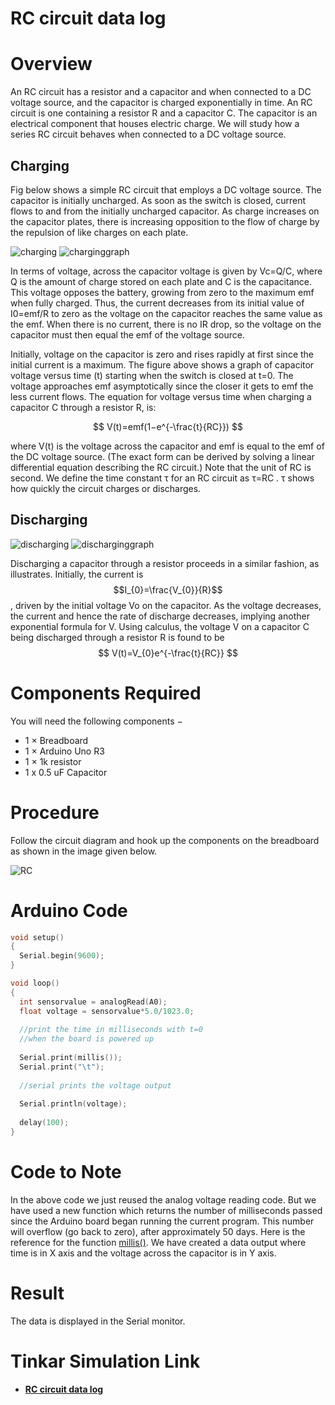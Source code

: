 # RC circuit data log

# Overview
An RC circuit has a resistor and a capacitor and when connected to a DC voltage source, and the capacitor is charged exponentially in time. An RC circuit is one containing a resistor R and a capacitor C. The capacitor is an electrical component that houses electric charge. We will study how a series RC circuit behaves when connected to a DC voltage source.

## Charging

Fig below shows a simple RC circuit that employs a DC voltage source. The capacitor is initially uncharged. As soon as the switch is closed, current flows to and from the initially uncharged capacitor. As charge increases on the capacitor plates, there is increasing opposition to the flow of charge by the repulsion of like charges on each plate.

![charging](https://i.imgur.com/WdacdFw.png)
![charginggraph](https://i.imgur.com/JBPHHie.png)

In terms of voltage, across the capacitor voltage is given by Vc=Q/C, where Q is the amount of charge stored on each plate and C is the capacitance. This voltage opposes the battery, growing from zero to the maximum emf when fully charged. Thus, the current decreases from its initial value of I0=emf/R to zero as the voltage on the capacitor reaches the same value as the emf. When there is no current, there is no IR drop, so the voltage on the capacitor must then equal the emf of the voltage source.

Initially, voltage on the capacitor is zero and rises rapidly at first since the initial current is a maximum. The figure above shows a graph of capacitor voltage versus time (t) starting when the switch is closed at t=0. The voltage approaches emf asymptotically since the closer it gets to emf the less current flows. The equation for voltage versus time when charging a capacitor C through a resistor R, is:

$$
V(t)=emf(1−e^{-\frac{t}{RC}})
$$

where V(t) is the voltage across the capacitor and emf is equal to the emf of the DC voltage source. (The exact form can be derived by solving a linear differential equation describing the RC circuit.) Note that the unit of RC is second. We define the time constant τ for an RC circuit as τ=RC
. τ shows how quickly the circuit charges or discharges.

## Discharging

![discharging](https://i.imgur.com/wjQrDBX.png)
![discharginggraph](https://i.imgur.com/4lhZlv0.png)

Discharging a capacitor through a resistor proceeds in a similar fashion, as illustrates. Initially, the current is $$I_{0}=\frac{V_{0}}{R}$$, driven by the initial voltage Vo on the capacitor. As the voltage decreases, the current and hence the rate of discharge decreases, implying another exponential formula for V. Using calculus, the voltage V on a capacitor C being discharged through a resistor R is found to be
$$
V(t)=V_{0}e^{-\frac{t}{RC}}
$$


# Components Required

You will need the following components −

- 1 × Breadboard
- 1 × Arduino Uno R3
- 1 × 1k resistor
- 1 x 0.5 uF Capacitor

# Procedure

Follow the circuit diagram and hook up the components on the breadboard as shown in the image given below.

![RC](https://i.imgur.com/WJPO1RU.png)

# Arduino Code

```c++
void setup()
{
  Serial.begin(9600);
}

void loop()
{
  int sensorvalue = analogRead(A0);
  float voltage = sensorvalue*5.0/1023.0;
  
  //print the time in milliseconds with t=0
  //when the board is powered up
  
  Serial.print(millis());
  Serial.print("\t");
  
  //serial prints the voltage output
  
  Serial.println(voltage);
  
  delay(100);
}
```

# Code to Note

In the above code we just reused the analog voltage reading code. But we have used a new function which returns the number of milliseconds passed since the Arduino board began running the current program. This number will overflow (go back to zero), after approximately 50 days. Here is the reference for the function [millis()](https://www.arduino.cc/reference/en/language/functions/time/millis/). We have created a data output where time is in X axis and the voltage across the capacitor is in Y axis.   

# Result

The data is displayed in the Serial monitor.

# Tinkar Simulation Link

- **[RC circuit data log](https://www.tinkercad.com/things/0SMB5fAjrtv-rc-circuit)**